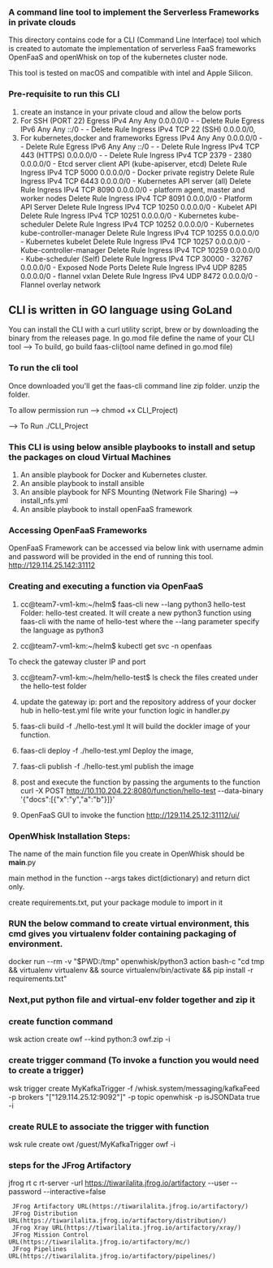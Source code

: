 
### A command line tool to implement the Serverless Frameworks in private clouds

This directory contains code for a CLI (Command Line Interface) tool which is created to automate the implementation
of serverless FaaS frameworks OpenFaaS and openWhisk on top of the kubernetes cluster node.

This tool is tested on macOS and compatible with intel and Apple Silicon.

### Pre-requisite to run this CLI

1) create an instance in your private cloud and allow the below ports
2) For SSH (PORT 22)
   Egress	IPv4	Any	Any	0.0.0.0/0	-	-	Delete Rule
   Egress	IPv6	Any	Any	::/0	-	-	Delete Rule
   Ingress	IPv4	TCP	22 (SSH)	0.0.0.0/0,
3) For kubernetes,docker and frameworks 
   Egress	IPv4	Any	Any	0.0.0.0/0	-	-	Delete Rule
   Egress	IPv6	Any	Any	::/0	-	-	Delete Rule
   Ingress	IPv4	TCP	443 (HTTPS)	0.0.0.0/0	-	-	Delete Rule
   Ingress	IPv4	TCP	2379 - 2380	0.0.0.0/0	-	Etcd server client API (kube-apiserver, etcd)	Delete Rule
   Ingress	IPv4	TCP	5000	0.0.0.0/0	-	Docker private registry	Delete Rule
   Ingress	IPv4	TCP	6443	0.0.0.0/0	-	Kubernetes API server (all)	Delete Rule
   Ingress	IPv4	TCP	8090	0.0.0.0/0	-	platform agent, master and worker nodes	Delete Rule
   Ingress	IPv4	TCP	8091	0.0.0.0/0	-	Platform API Server	Delete Rule
   Ingress	IPv4	TCP	10250	0.0.0.0/0	-	Kubelet API	Delete Rule
   Ingress	IPv4	TCP	10251	0.0.0.0/0	-	Kubernetes kube-scheduler	Delete Rule
   Ingress	IPv4	TCP	10252	0.0.0.0/0	-	Kubernetes kube-controller-manager	Delete Rule
   Ingress	IPv4	TCP	10255	0.0.0.0/0	-	Kubernetes kubelet	Delete Rule
   Ingress	IPv4	TCP	10257	0.0.0.0/0	-	Kube-controller-manager	Delete Rule
   Ingress	IPv4	TCP	10259	0.0.0.0/0	-	Kube-scheduler (Self)	Delete Rule
   Ingress	IPv4	TCP	30000 - 32767	0.0.0.0/0	-	Exposed Node Ports	Delete Rule
   Ingress	IPv4	UDP	8285	0.0.0.0/0	-	flannel vxlan	Delete Rule
   Ingress	IPv4	UDP	8472	0.0.0.0/0	-	Flannel overlay network

## CLI is written in GO language using GoLand

You can install the CLI with a curl utility script, brew or by downloading the binary from the releases page.
In go.mod file define the name of your CLI tool
--> To build,
go build faas-cli(tool name defined in go.mod file)

### To run the cli tool
Once downloaded you'll get the faas-cli command line zip folder.
unzip the folder.

To allow permission run 
--> chmod +x CLI_Project)

--> To Run
./CLI_Project

### This CLI is using below ansible playbooks to install and setup the packages on cloud Virtual Machines
1) An ansible playbook for Docker and Kubernetes cluster.
2) An ansible playbook to install ansible 
3) An ansible playbook for NFS Mounting (Network File Sharing) --> install_nfs.yml
4) An ansible playbook to install openFaaS framework


### Accessing OpenFaaS Frameworks

OpenFaaS Framework can be accessed via below link with username admin and password will be provided in the end of running this tool.
http://129.114.25.142:31112

### Creating and executing a function via OpenFaaS

1) cc@team7-vm1-km:~/helm$ faas-cli new --lang python3 hello-test
   Folder: hello-test created.
   It will create a new python3 function using faas-cli with the name of hello-test where the --lang parameter specify the
   language as python3

2) cc@team7-vm1-km:~/helm$ kubectl get svc -n openfaas

To check the gateway cluster IP and port

3) cc@team7-vm1-km:~/helm/hello-test$ ls
   check the files created under the hello-test folder

4) update the gateway ip: port and the repository address of your docker hub in hello-test.yml file
   write your function logic in handler.py

5) faas-cli build -f ./hello-test.yml
   It will build the dockler image of your function.

6) faas-cli deploy -f ./hello-test.yml
   Deploy the image,

7) faas-cli publish -f ./hello-test.yml
   publish the image

8) post and execute the function by passing the arguments to the function
   curl -X POST http://10.110.204.22:8080/function/hello-test --data-binary '{"docs":[{"x":"y","a":"b"}]}'

9) OpenFaaS GUI to invoke the function
   http://129.114.25.12:31112/ui/


### OpenWhisk Installation Steps:

The name of the main function file you create in OpenWhisk should be __main__.py

main method in the function --args takes dict(dictionary) and return dict only.

create requirements.txt, put your package module to import in it

### RUN the below command to create virtual environment, this cmd gives you virtualenv folder containing packaging of environment.

docker run --rm -v "$PWD:/tmp" openwhisk/python3 action bash-c "cd tmp && virtualenv virtualenv
&& source virtualenv/bin/activate && pip install -r requirements.txt"


### Next,put python file and virtual-env folder together and zip it

### create function command
wsk action create owf --kind python:3 owf.zip -i

### create trigger command (To invoke a function you would need to create a trigger)

wsk trigger create MyKafkaTrigger -f /whisk.system/messaging/kafkaFeed -p
brokers "[\"129.114.25.12:9092\"]" -p topic openwhisk -p isJSONData true -i

### create RULE to associate the trigger with function

wsk rule create owt /guest/MyKafkaTrigger owf -i


### steps for the JFrog Artifactory

jfrog rt c rt-server -url https://tiwarilalita.jfrog.io/artifactory 
--user <USERNAME> --password <PASSWORD> --interactive=false


     JFrog Artifactory URL(https://tiwarilalita.jfrog.io/artifactory/)
     JFrog Distribution URL(https://tiwarilalita.jfrog.io/artifactory/distribution/)
     JFrog Xray URL(https://tiwarilalita.jfrog.io/artifactory/xray/)
     JFrog Mission Control URL(https://tiwarilalita.jfrog.io/artifactory/mc/)
     JFrog Pipelines URL(https://tiwarilalita.jfrog.io/artifactory/pipelines/)

